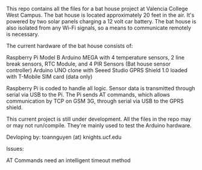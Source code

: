 This repo contains all the files for a bat house project at Valencia College West Campus.
The bat house is located approximately 20 feet in the air. It's powered by two solar panels charging a 12 volt car battery.
The bat house is also isolated from any Wi-Fi signals, so a means to communicate remotely is necessary.

The current hardware of the bat house consists of:

  Raspberry Pi Model B
  Arduino MEGA with 4 temperature sensors, 2 line break sensors, RTC Module, and 4 PIR Sensors (Bat house sensor controller)
  Arduino UNO clone with Seeed Studio GPRS Shield 1.0 loaded with T-Mobile SIM card (data only)
  
Raspberry Pi is coded to handle all logic. Sensor data is transmitted through serial via USB to the Pi. 
The Pi sends AT commands, which allows communication by TCP on GSM 3G, through serial via USB to the GPRS shield.

This current project is still under development. All the files in the repo may or may not run/compile. 
They're mainly used to test the Arduino hardware.


Devloping by:
toannguyen (at) knights.ucf.edu

Issues:

AT Commands need an intelligent timeout method
